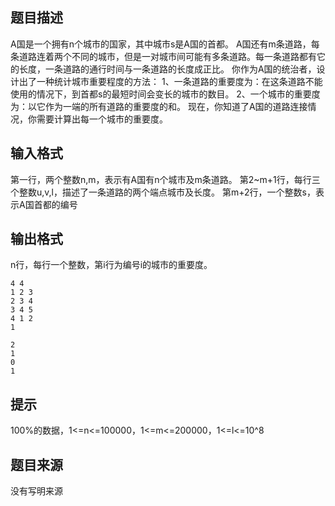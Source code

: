 


## 题目描述
A国是一个拥有n个城市的国家，其中城市s是A国的首都。
A国还有m条道路，每条道路连着两个不同的城市，但是一对城市间可能有多条道路。每一条道路都有它的长度，一条道路的通行时间与一条道路的长度成正比。
你作为A国的统治者，设计出了一种统计城市重要程度的方法：
1、一条道路的重要度为：在这条道路不能使用的情况下，到首都s的最短时间会变长的城市的数目。
2、一个城市的重要度为：以它作为一端的所有道路的重要度的和。
现在，你知道了A国的道路连接情况，你需要计算出每一个城市的重要度。
## 输入格式
第一行，两个整数n,m，表示有A国有n个城市及m条道路。
第2~m+1行，每行三个整数u,v,l，描述了一条道路的两个端点城市及长度。
第m+2行，一个整数s，表示A国首都的编号
## 输出格式
<a id="fck_paste_padding">﻿</a>n行，每行一个整数，第i行为编号i的城市的重要度。 

```input1
4 4
1 2 3
2 3 4
3 4 5
4 1 2
1

```

```output1
2
1
0
1
```

## 提示
100%的数据，1<=n<=100000，1<=m<=200000，1<=l<=10^8
## 题目来源
没有写明来源


